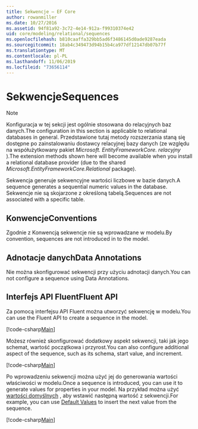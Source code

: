 ```yaml
---
title: Sekwencje — EF Core
author: rowanmiller
ms.date: 10/27/2016
ms.assetid: 94f81a92-3c72-4e14-912a-f99310374e42
uid: core/modeling/relational/sequences
ms.openlocfilehash: b810caaffa329bb5ad6f3486145d0ade9287eada
ms.sourcegitcommit: 18ab4c349473d94b15b4ca977df12147db07b77f
ms.translationtype: MT
ms.contentlocale: pl-PL
ms.lasthandoff: 11/06/2019
ms.locfileid: "73656114"
---
```

# <a name="sequences"></a><span data-ttu-id="539c7-102">Sekwencje</span><span class="sxs-lookup"><span data-stu-id="539c7-102">Sequences</span></span>

> [!NOTE]  
> <span data-ttu-id="539c7-103">Konfiguracja w tej sekcji jest ogólnie stosowana do relacyjnych baz danych.</span><span class="sxs-lookup"><span data-stu-id="539c7-103">The configuration in this section is applicable to relational databases in general.</span></span> <span data-ttu-id="539c7-104">Przedstawione tutaj metody rozszerzania staną się dostępne po zainstalowaniu dostawcy relacyjnej bazy danych (ze względu na współużytkowany pakiet *Microsoft. EntityFrameworkCore. relacyjny* ).</span><span class="sxs-lookup"><span data-stu-id="539c7-104">The extension methods shown here will become available when you install a relational database provider (due to the shared *Microsoft.EntityFrameworkCore.Relational* package).</span></span>

<span data-ttu-id="539c7-105">Sekwencja generuje sekwencyjne wartości liczbowe w bazie danych.</span><span class="sxs-lookup"><span data-stu-id="539c7-105">A sequence generates a sequential numeric values in the database.</span></span> <span data-ttu-id="539c7-106">Sekwencje nie są skojarzone z określoną tabelą.</span><span class="sxs-lookup"><span data-stu-id="539c7-106">Sequences are not associated with a specific table.</span></span>

## <a name="conventions"></a><span data-ttu-id="539c7-107">Konwencje</span><span class="sxs-lookup"><span data-stu-id="539c7-107">Conventions</span></span>

<span data-ttu-id="539c7-108">Zgodnie z Konwencją sekwencje nie są wprowadzane w modelu.</span><span class="sxs-lookup"><span data-stu-id="539c7-108">By convention, sequences are not introduced in to the model.</span></span>

## <a name="data-annotations"></a><span data-ttu-id="539c7-109">Adnotacje danych</span><span class="sxs-lookup"><span data-stu-id="539c7-109">Data Annotations</span></span>

<span data-ttu-id="539c7-110">Nie można skonfigurować sekwencji przy użyciu adnotacji danych.</span><span class="sxs-lookup"><span data-stu-id="539c7-110">You can not configure a sequence using Data Annotations.</span></span>

## <a name="fluent-api"></a><span data-ttu-id="539c7-111">Interfejs API Fluent</span><span class="sxs-lookup"><span data-stu-id="539c7-111">Fluent API</span></span>

<span data-ttu-id="539c7-112">Za pomocą interfejsu API Fluent można utworzyć sekwencję w modelu.</span><span class="sxs-lookup"><span data-stu-id="539c7-112">You can use the Fluent API to create a sequence in the model.</span></span>

[!code-csharp[Main](../../../../samples/core/Modeling/FluentAPI/Relational/Sequence.cs?name=Model&highlight=7)]

<span data-ttu-id="539c7-113">Możesz również skonfigurować dodatkowy aspekt sekwencji, taki jak jego schemat, wartość początkowa i przyrost.</span><span class="sxs-lookup"><span data-stu-id="539c7-113">You can also configure additional aspect of the sequence, such as its schema, start value, and increment.</span></span>

[!code-csharp[Main](../../../../samples/core/Modeling/FluentAPI/Relational/SequenceConfigured.cs?name=Sequence&highlight=7,8,9)]

<span data-ttu-id="539c7-114">Po wprowadzeniu sekwencji można użyć jej do generowania wartości właściwości w modelu.</span><span class="sxs-lookup"><span data-stu-id="539c7-114">Once a sequence is introduced, you can use it to generate values for properties in your model.</span></span> <span data-ttu-id="539c7-115">Na przykład można użyć [wartości domyślnych](default-values.md) , aby wstawić następną wartość z sekwencji.</span><span class="sxs-lookup"><span data-stu-id="539c7-115">For example, you can use [Default Values](default-values.md) to insert the next value from the sequence.</span></span>

[!code-csharp[Main](../../../../samples/core/Modeling/FluentAPI/Relational/SequenceUsed.cs?name=Default&highlight=13)]
